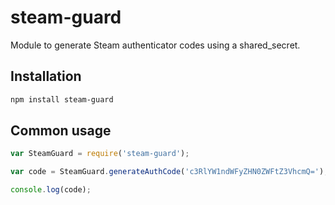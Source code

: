 # steam-guard
Module to generate Steam authenticator codes using a shared_secret.

## Installation

```sh
npm install steam-guard
```

## Common usage

```js
var SteamGuard = require('steam-guard');

var code = SteamGuard.generateAuthCode('c3RlYW1ndWFyZHN0ZWFtZ3VhcmQ=');

console.log(code);
```
